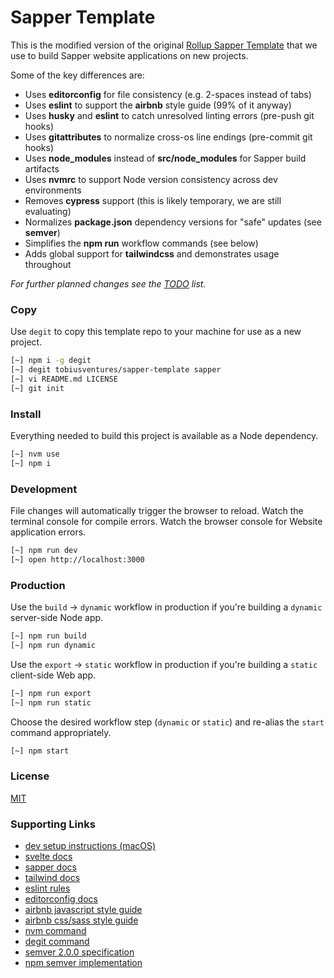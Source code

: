
# Sapper Template

This is the modified version of the original [Rollup Sapper Template](https://github.com/sveltejs/sapper-template-rollup) that we use to build Sapper website applications on new projects.

Some of the key differences are:

- Uses __editorconfig__ for file consistency (e.g. 2-spaces instead of tabs)
- Uses __eslint__ to support the __airbnb__ style guide (99% of it anyway)
- Uses __husky__ and __eslint__ to catch unresolved linting errors (pre-push git hooks)
- Uses __gitattributes__ to normalize cross-os line endings (pre-commit git hooks)
- Uses __node_modules__ instead of __src/node_modules__ for Sapper build artifacts
- Uses __nvmrc__ to support Node version consistency across dev environments
- Removes __cypress__ support (this is likely temporary, we are still evaluating)
- Normalizes __package.json__ dependency versions for "safe" updates (see __semver__)
- Simplifies the __npm run__ workflow commands (see below)
- Adds global support for __tailwindcss__ and demonstrates usage throughout

_For further planned changes see the [TODO](TODO.md) list._

### Copy

Use `degit` to copy this template repo to your machine for use as a new project.

```zsh
[~] npm i -g degit
[~] degit tobiusventures/sapper-template sapper
[~] vi README.md LICENSE
[~] git init
```

### Install

Everything needed to build this project is available as a Node dependency.

```zsh
[~] nvm use
[~] npm i
```

### Development

File changes will automatically trigger the browser to reload. Watch the terminal console for compile errors. Watch the browser console for Website application errors.

```zsh
[~] npm run dev
[~] open http://localhost:3000
```

### Production

Use the `build` &#8594;	`dynamic` workflow in production if you're building a `dynamic` server-side Node app.

```zsh
[~] npm run build
[~] npm run dynamic
```

Use the `export` &#8594;	`static` workflow in production if you're building a `static` client-side Web app.

```zsh
[~] npm run export
[~] npm run static
```

Choose the desired workflow step (`dynamic` or `static`) and re-alias the `start` command appropriately.

```zsh
[~] npm start
```

### License

[MIT](LICENSE)

### Supporting Links

- [dev setup instructions (macOS)](https://github.com/tobiusventures/macos-dev-setup)
- [svelte docs](https://svelte.dev/)
- [sapper docs](https://sapper.svelte.dev/)
- [tailwind docs](https://tailwindcss.com/docs/installation/)
- [eslint rules](https://eslint.org/docs/rules/)
- [editorconfig docs](https://editorconfig.org/)
- [airbnb javascript style guide](https://github.com/airbnb/javascript)
- [airbnb css/sass style guide](https://github.com/airbnb/css)
- [nvm command](https://github.com/nvm-sh/nvm)
- [degit command](https://www.npmjs.com/package/degit)
- [semver 2.0.0 specification](https://semver.org/)
- [npm semver implementation](https://www.npmjs.com/package/semver)

